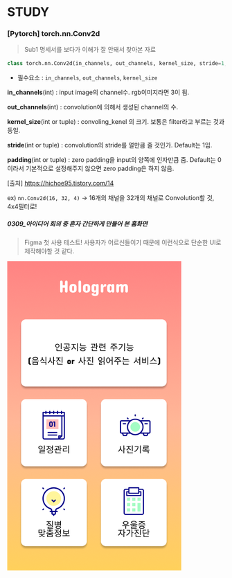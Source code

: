 # STUDY



### [Pytorch] torch.nn.Conv2d

> Sub1 명세서를 보다가 이해가 잘 안돼서 찾아본 자료

```python
class torch.nn.Conv2d(in_channels, out_channels, kernel_size, stride=1, padding=0, dilation=1, groups=1, bias=True)
```

- 필수요소 : `in_channels`, `out_channels`, `kernel_size`

**in_channels**(int) : input image의 channel수. rgb이미지라면 3이 됨.

**out_channels**(int) : convolution에 의해서 생성된 channel의 수.

**kernel_size**(int or tuple) : convoling_kenel 의 크기. 보통은 filter라고 부르는 것과 동일.

**stride**(int or tuple) : convolution의 stride를 얼만큼 줄 것인가. Default는 1임.

**padding**(int or tuple) : zero padding을 input의 양쪽에 인자만큼 줌. Default는 0이라서 기본적으로 설정해주지 않으면 zero padding은 하지 않음.

[출처] https://hichoe95.tistory.com/14



ex) `nn.Conv2d(16, 32, 4)` -> 16개의 채널을 32개의 채널로 Convolution할 것, 4x4필터로!



##### 0309_아이디어 회의 중 혼자 간단하게 만들어 본 홈화면

> Figma 첫 사용 테스트! 사용자가 어르신들이기 때문에 이런식으로 단순한 UI로 제작해야할 것 같다. 

![아이디어](GY.assets/아이디어.png)